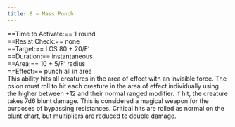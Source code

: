 ```yaml
---
title: 8 – Mass Punch
---
```

==Time to Activate:== 1 round  
==Resist Check:== none  
==Target:== LOS 80 + 20/F’  
==Duration:== instantaneous  
==Area:== 10 + 5/F’ radius  
==Effect:== punch all in area  
This ability hits all creatures in the area of effect with an invisible force. The psion must roll to hit each creature in the area of effect individually using the higher between +12 and their normal ranged modifier. If hit, the creature takes 7d6 blunt damage. This is considered a magical weapon for the purposes of bypassing resistances. Critical hits are rolled as normal on the blunt chart, but multipliers are reduced to double damage.  

